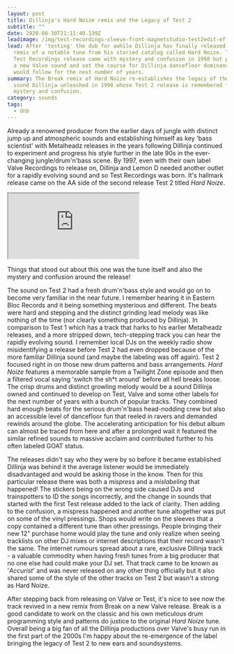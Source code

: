 ```yaml
---
layout: post
title: Dillinja's Hard Noize remix and the Legacy of Test 2
subtitle: ""
date: 2020-08-30T21:11:40.139Z
leadimage: /img/test-recordings-sleeve-front-magnetstudio-test2edit-effect.jpg
lead: After 'testing' the dub for awhile Dillinja has finally released the Break
  remix of a notable tune from his storied catalog called Hard Noize. The second
  Test Recordings release came with mystery and confusion in 1998 but presented
  a new Valve sound and set the course for Dillinja dancefloor dominance that
  would follow for the next number of years.
summary: The Break remix of Hard Noize re-establishes the legacy of the new
  sound Dillinja unleashed in 1998 whose Test 2 release is remembered for its
  mystery and confusion.
category: sounds
tags:
  - dnb
---
```

Already a renowned producer from the earlier days of jungle with distinct jump up and atmospheric sounds and establishing himself as key 'bass scientist' with Metalheadz releases in the years following Dillinja continued to experiment and progress his style further in the late 90s in the ever-changing jungle/drum'n'bass scene. By 1997, even with their own label Valve Recordings to release on, Dillinja and Lemon D needed another outlet for a rapidly evolving sound and so Test Recordings was born. It's hallmark release came on the AA side of the second release Test 2 titled *Hard Noize*.

<div class="embed-responsive embed-responsive-16by9" style="max-height:208px;">
  <iframe class="embed-responsive-item" style="max-height:208px;" src="https://bandcamp.com/EmbeddedPlayer/album=3968273796/size=large/bgcol=ffffff/linkcol=0687f5/tracklist=false/artwork=small/track=130500020/transparent=true/" seamless></iframe>
</div>

Things that stood out about this one was the tune itself and also the mystery and confusion around the release!

The sound on Test 2 had a fresh drum'n'bass style and would go on to become very familiar in the near future. I remember hearing it in Eastern Bloc Records and it being something mysterious and different. The beats were hard and stepping and the distinct grinding lead melody was like nothing of the time (nor clearly something produced by Dillinja). In comparison to Test 1 which has a track that harks to his earlier Metalheadz releases, and a more stripped down, tech-stepping track you can hear the rapidly evolving sound. I remember local DJs on the weekly radio show misidentifying a release before Test 2 had even dropped because of the more familiar Dillinja sound (and maybe the labeling was off again). Test 2 focused right in on those new drum patterns and bass arrangements. *Hard Noize* features a memorable sample from a Twilight Zone episode and then a filtered vocal saying 'switch the sh*t around' before all hell breaks loose. The crisp drums and distinct growling melody would be a sound Dillinja owned and continued to develop on Test, Valve and some other labels for the next number of years with a bunch of popular tracks. They combined hard enough beats for the serious drum'n'bass head-nodding crew but also an accessible level of dancefloor fun that reeled in ravers and demanded rewinds around the globe. The accelerating anticipation for his debut album can almost be traced from here and after a prolonged wait it featured the similar refined sounds to massive acclaim and contributed further to his often labeled GOAT status.

The releases didn't say who they were by so before it became established Dillinja was behind it the average listener would be immediately disadvantaged and would be asking those in the know. Then for this particular release there was both a *mispress* and a *mislabeling* that happened! The stickers being on the wrong side caused DJs and trainspotters to ID the songs incorrectly, and the change in sounds that started with the first Test release added to the lack of clarity. Then adding to the confusion, a mispress happened and another tune altogether was put on some of the vinyl pressings. Shops would write on the sleeves that a copy contained a different tune than other pressings. People bringing their new 12" purchase home would play the tune and only realize when seeing tracklists on other DJ mixes or internet descriptions that their record wasn't the same. The internet rumours spread about a rare, exclusive Dillinja track - a valuable commodity when having fresh tunes from a big producer that no one else had could make your DJ set. That track came to be known as '*Accurist*' and was never released on any other thing officially but it also shared some of the style of the other tracks on Test 2 but wasn't a strong as Hard Noize.

After stepping back from releasing on Valve or Test, it's nice to see now the track revived in a new remix from Break on a new Valve release. Break is a good candidate to work on the classic and his own meticulous drum programming style and patterns do justice to the original *Hard Noize* tune. Overall being a big fan of all the Dillinja productions over Valve's busy run in the first part of the 2000s I'm happy about the re-emergence of the label bringing the legacy of Test 2 to new ears and soundsystems.